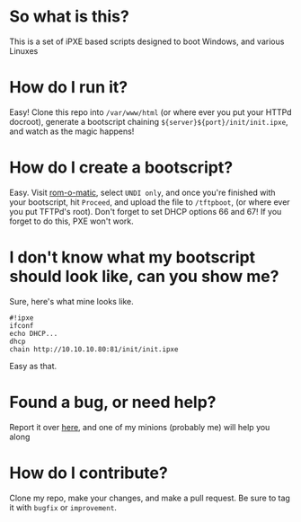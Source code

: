 # So what is this?

This is a set of iPXE based scripts designed to boot Windows, and various Linuxes

# How do I run it?

Easy! Clone this repo into `/var/www/html` (or where ever you put your HTTPd docroot), generate a bootscript chaining `${server}${port}/init/init.ipxe`, and watch as the magic happens!

# How do I create a bootscript?

Easy. Visit [rom-o-matic](https://rom-o-matic.eu/), select `UNDI only`, and once you're finished with your bootscript, hit `Proceed`, and upload the file to `/tftpboot`, (or where ever you put TFTPd's root). Don't forget to set DHCP options 66 and 67! If you forget to do this, PXE won't work.

# I don't know what my bootscript should look like, can you show me?

Sure, here's what mine looks like.

```
#!ipxe
ifconf
echo DHCP...
dhcp
chain http://10.10.10.80:81/init/init.ipxe
```

Easy as that.

# Found a bug, or need help?

Report it over [here](https://github.com/td512/2Pro-PC-Imager/issues/new), and one of my minions (probably me) will help you along

# How do I contribute?

Clone my repo, make your changes, and make a pull request. Be sure to tag it with `bugfix` or `improvement`.
